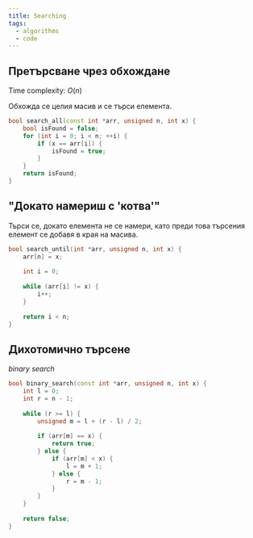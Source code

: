 ```yaml
---
title: Searching
tags:
  - algorithms
  - code
---
```


## Претърсване чрез обхождане

Time complexity: $O(n)$

Обхожда се целия масив и се търси елемента.

```cpp
bool search_all(const int *arr, unsigned n, int x) {  
    bool isFound = false;  
    for (int i = 0; i < n; ++i) {  
        if (x == arr[i]) {  
            isFound = true;  
        }  
    }  
    return isFound;  
}
```

## "Докато намериш с 'котва'"

Търси се, докато елемента не се намери, като преди това търсения елемент се добавя в края на масива.

```cpp
bool search_until(int *arr, unsigned n, int x) {  
    arr[n] = x;  
  
    int i = 0;  
  
	while (arr[i] != x) {
	    i++;  
	}  
  
    return i < n;  
}
```

## Дихотомично търсене
*binary search*

```cpp
bool binary_search(const int *arr, unsigned n, int x) {  
    int l = 0;  
    int r = n - 1;  
  
    while (r >= l) {  
        unsigned m = l + (r - l) / 2;  
  
        if (arr[m] == x) {  
            return true;  
        } else {  
            if (arr[m] < x) {  
                l = m + 1;  
            } else {  
                r = m - 1;  
            }  
        }  
    }  
  
    return false;  
}
```
